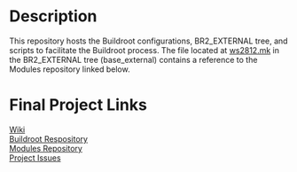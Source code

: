 # Description

This repository hosts the Buildroot configurations, BR2_EXTERNAL tree, and scripts to facilitate the Buildroot process. The file located at [ws2812.mk](https://github.com/cu-ecen-aeld/final-project-jauy2310/blob/main/base_external/package/ws2812/ws2812.mk) in the BR2_EXTERNAL tree (base_external) contains a reference to the Modules repository linked below. 

# Final Project Links

[Wiki](https://github.com/cu-ecen-aeld/final-project-jauy2310/wiki) \
[Buildroot Respository](https://github.com/cu-ecen-aeld/final-project-jauy2310) \
[Modules Repository](https://github.com/jauy2310/final-project-jauy2310-modules) \
[Project Issues](https://github.com/users/jauy2310/projects/4)